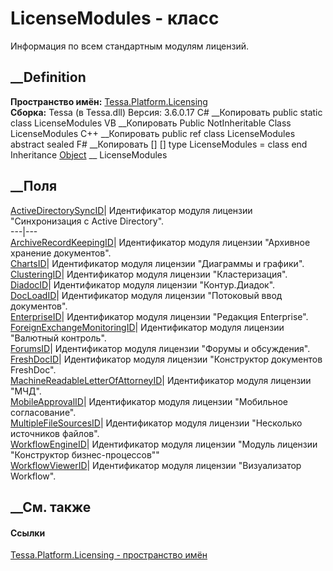 # LicenseModules - класс
Информация по всем стандартным модулям лицензий.
## __Definition
 **Пространство имён:**
[Tessa.Platform.Licensing](N_Tessa_Platform_Licensing.htm)  
 **Сборка:** Tessa (в Tessa.dll) Версия: 3.6.0.17
C# __Копировать
     public static class LicenseModules
VB __Копировать
     Public NotInheritable Class LicenseModules
C++ __Копировать
     public ref class LicenseModules abstract sealed
F# __Копировать
     [<AbstractClassAttribute>]
    [<SealedAttribute>]
    type LicenseModules = class end
Inheritance
    [Object](https://learn.microsoft.com/dotnet/api/system.object) __ LicenseModules
##  __Поля
[ActiveDirectorySyncID](F_Tessa_Platform_Licensing_LicenseModules_ActiveDirectorySyncID.htm)|
Идентификатор модуля лицензии "Синхронизация с Active Directory".  
---|---  
[ArchiveRecordKeepingID](F_Tessa_Platform_Licensing_LicenseModules_ArchiveRecordKeepingID.htm)|
Идентификатор модуля лицензии "Архивное хранение документов".  
[ChartsID](F_Tessa_Platform_Licensing_LicenseModules_ChartsID.htm)|
Идентификатор модуля лицензии "Диаграммы и графики".  
[ClusteringID](F_Tessa_Platform_Licensing_LicenseModules_ClusteringID.htm)|
Идентификатор модуля лицензии "Кластеризация".  
[DiadocID](F_Tessa_Platform_Licensing_LicenseModules_DiadocID.htm)|
Идентификатор модуля лицензии "Контур.Диадок".  
[DocLoadID](F_Tessa_Platform_Licensing_LicenseModules_DocLoadID.htm)|
Идентификатор модуля лицензии "Потоковый ввод документов".  
[EnterpriseID](F_Tessa_Platform_Licensing_LicenseModules_EnterpriseID.htm)|
Идентификатор модуля лицензии "Редакция Enterprise".  
[ForeignExchangeMonitoringID](F_Tessa_Platform_Licensing_LicenseModules_ForeignExchangeMonitoringID.htm)|
Идентификатор модуля лицензии "Валютный контроль".  
[ForumsID](F_Tessa_Platform_Licensing_LicenseModules_ForumsID.htm)|
Идентификатор модуля лицензии "Форумы и обсуждения".  
[FreshDocID](F_Tessa_Platform_Licensing_LicenseModules_FreshDocID.htm)|
Идентификатор модуля лицензии "Конструктор документов FreshDoc".  
[MachineReadableLetterOfAttorneyID](F_Tessa_Platform_Licensing_LicenseModules_MachineReadableLetterOfAttorneyID.htm)|
Идентификатор модуля лицензии "МЧД".  
[MobileApprovalID](F_Tessa_Platform_Licensing_LicenseModules_MobileApprovalID.htm)|
Идентификатор модуля лицензии "Мобильное согласование".  
[MultipleFileSourcesID](F_Tessa_Platform_Licensing_LicenseModules_MultipleFileSourcesID.htm)|
Идентификатор модуля лицензии "Несколько источников файлов".  
[WorkflowEngineID](F_Tessa_Platform_Licensing_LicenseModules_WorkflowEngineID.htm)|
Идентификатор модуля лицензии "Модуль лицензии "Конструктор бизнес-процессов""  
[WorkflowViewerID](F_Tessa_Platform_Licensing_LicenseModules_WorkflowViewerID.htm)|
Идентификатор модуля лицензии "Визуализатор Workflow".  
## __См. также
#### Ссылки
[Tessa.Platform.Licensing - пространство имён](N_Tessa_Platform_Licensing.htm)
